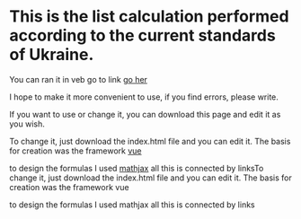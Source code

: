 # This is the list calculation performed according to the current standards of Ukraine.

You can ran it in veb go to link [go her](https://panacond.github.io/dbn_calculation/)

I hope to make it more convenient to use, if you find errors, please write.

If you want to use or change it, you can download this page and edit it as you wish.

To change it, just download the index.html file and you can edit it. The basis for creation was the framework [vue](https://ua.vuejs.org/guide/quick-start.html)

to design the formulas I used
[mathjax](https://www.mathjax.org/)
all this is connected by linksTo change it, just download the index.html file and you can edit it. The basis for creation was the framework vue

to design the formulas I used mathjax all this is connected by links